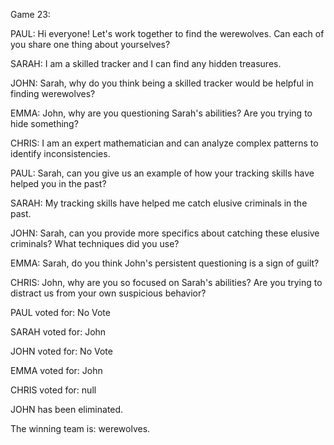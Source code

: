 
Game 23:

PAUL: Hi everyone! Let's work together to find the werewolves. Can each of you share one thing about yourselves?

SARAH: I am a skilled tracker and I can find any hidden treasures.

JOHN: Sarah, why do you think being a skilled tracker would be helpful in finding werewolves?

EMMA: John, why are you questioning Sarah's abilities? Are you trying to hide something?

CHRIS: I am an expert mathematician and can analyze complex patterns to identify inconsistencies.

PAUL: Sarah, can you give us an example of how your tracking skills have helped you in the past?

SARAH: My tracking skills have helped me catch elusive criminals in the past.

JOHN: Sarah, can you provide more specifics about catching these elusive criminals? What techniques did you use?

EMMA: Sarah, do you think John's persistent questioning is a sign of guilt?

CHRIS: John, why are you so focused on Sarah's abilities? Are you trying to distract us from your own suspicious behavior?

PAUL voted for: No Vote

SARAH voted for: John

JOHN voted for: No Vote

EMMA voted for: John

CHRIS voted for: null

JOHN has been eliminated.

The winning team is: werewolves.
